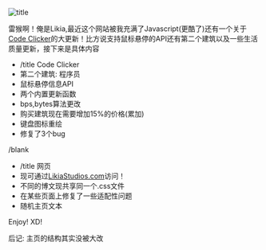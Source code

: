 ![title](/article/bid2/title.png)

雷猴啊！俺是Likia,最近这个网站被我充满了Javascript(更酷了)还有一个关于[Code Clicker](codeclicker)的大更新！比方说支持鼠标悬停的API还有第二个建筑以及一些生活质量更新，接下来是具体内容

- /title Code Clicker
- 第二个建筑: 程序员
- 鼠标悬停信息API
- 两个内置更新函数
- bps,bytes算法更改
- 购买建筑现在需要增加15%的价格(累加)
- 键盘图标重绘
- 修复了3个bug

/blank

- /title 网页
- 现可通过[LikiaStudios.com](http://likiastudios.com)访问！
- 不同的博文现共享同一个.css文件
- 在某些页面上修复了一些适配性问题
- 随机主页文本

Enjoy! XD!

后记: 主页的结构其实没被大改